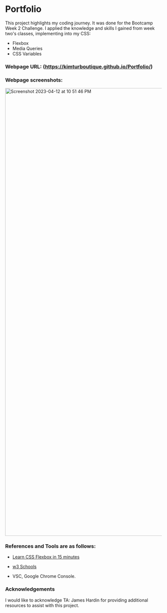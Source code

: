 # Portfolio

This project highlights my coding journey. It was done for the Bootcamp Week 2 Challenge. I applied the knowledge and skills I gained from week two's classes, implementing into my CSS:

* Flexbox
* Media Queries
* CSS Variables


### Webpage URL: (https://kimturboutique.github.io/Portfolio/)

### Webpage screenshots:
<img width="1440" alt="Screenshot 2023-04-12 at 10 51 46 PM" src="https://user-images.githubusercontent.com/127644189/231635824-d943bfa2-0777-4588-ac83-7aadfb6b2fcb.png">

### References and Tools are as follows:

* [Learn CSS Flexbox in 15 minutes](https://www.youtube.com/watch?v=fYq5PXgSsbE&feature=youtu.be)

* [w3 Schools](https://www.w3schools.com)

* VSC, Google Chrome Console.

### Acknowledgements

I would like to acknowledge TA: James Hardin for providing additional resources to assist with this project.
